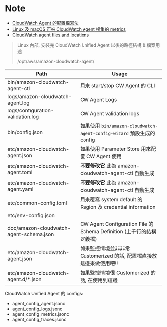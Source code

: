 # Note

- [CloudWatch Agent 的配置檔寫法](https://docs.aws.amazon.com/AmazonCloudWatch/latest/monitoring/CloudWatch-Agent-Configuration-File-Details.html)
- [Linux 及 macOS 可被 CloudWatch Agent 搜集的 metrics](https://docs.aws.amazon.com/AmazonCloudWatch/latest/monitoring/metrics-collected-by-CloudWatch-agent.html#linux-metrics-enabled-by-CloudWatch-agent)
- [CloudWatch agent files and locations](https://docs.aws.amazon.com/AmazonCloudWatch/latest/monitoring/troubleshooting-CloudWatch-Agent.html#CloudWatch-Agent-files-and-locations)

> Linux 內部, 安裝完 CloudWatch Unified Agent 以後的路徑結構 & 檔案用途
> 
> /opt/aws/amazon-cloudwatch-agent/

Path                                    | Usage
--------------------------------------- | ----------------------------------------------------------
bin/amazon-cloudwatch-agent-ctl         | 用來 start/stop CW Agent 的 CLI
logs/amazon-cloudwatch-agent.log        | CW Agent Logs
logs/configuration-validation.log       | CW Agent validation logs
bin/config.json                         | 如果使用 `bin/amazon-cloudwatch-agent-config-wizard` 預設生成的 config
etc/amazon-cloudwatch-agent.json        | 如果使用 Parameter Store 用來配置 CW Agent 使用
etc/amazon-cloudwatch-agent.toml        | **不要修改它** 此為 amazon-cloudwatch-agent-ctl 自動生成
etc/amazon-cloudwatch-agent.yaml        | **不要修改它** 此為 amazon-cloudwatch-agent-ctl 自動生成
etc/common-config.toml                  | 用來覆寫 system default 的 Region 及 credential information
etc/env-config.json                     | 
doc/amazon-cloudwatch-agent-schema.json | CW Agent Configuration File 的 Schema Definition (上千行的結構定義檔)
etc/amazon-cloudwatch-agent.json        | 如果監控情境並非非常 Customerized 的話, 配置檔直接放這邊來做使用吧!!
etc/amazon-cloudwatch-agent.d/*.json    | 如果監控情境很 Customerized 的話, 在使用到這邊


CloudWatch Unified Agent 的 configs:

- agent_config_agent.jsonc
- agent_config_logs.jsonc
- agent_config_metrics.jsonc
- agent_config_traces.jsonc
